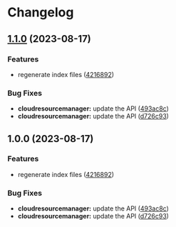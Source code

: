 # Changelog

## [1.1.0](https://github.com/googleapis/google-api-nodejs-client/compare/cloudresourcemanager-v1.0.0...cloudresourcemanager-v1.1.0) (2023-08-17)


### Features

* regenerate index files ([4216892](https://github.com/googleapis/google-api-nodejs-client/commit/42168925208e087c952d1fc8267847731d05ae9f))


### Bug Fixes

* **cloudresourcemanager:** update the API ([493ac8c](https://github.com/googleapis/google-api-nodejs-client/commit/493ac8ce90305e1dcb639d24765293aa6b4867c1))
* **cloudresourcemanager:** update the API ([d726c93](https://github.com/googleapis/google-api-nodejs-client/commit/d726c9376f19d6ea45bff10a1da4da0b6bd3007f))

## 1.0.0 (2023-08-17)


### Features

* regenerate index files ([4216892](https://github.com/googleapis/google-api-nodejs-client/commit/42168925208e087c952d1fc8267847731d05ae9f))


### Bug Fixes

* **cloudresourcemanager:** update the API ([493ac8c](https://github.com/googleapis/google-api-nodejs-client/commit/493ac8ce90305e1dcb639d24765293aa6b4867c1))
* **cloudresourcemanager:** update the API ([d726c93](https://github.com/googleapis/google-api-nodejs-client/commit/d726c9376f19d6ea45bff10a1da4da0b6bd3007f))
